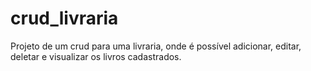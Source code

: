 # crud_livraria
 Projeto de um crud para uma livraria, onde é possível adicionar, editar, deletar e visualizar os livros cadastrados.
